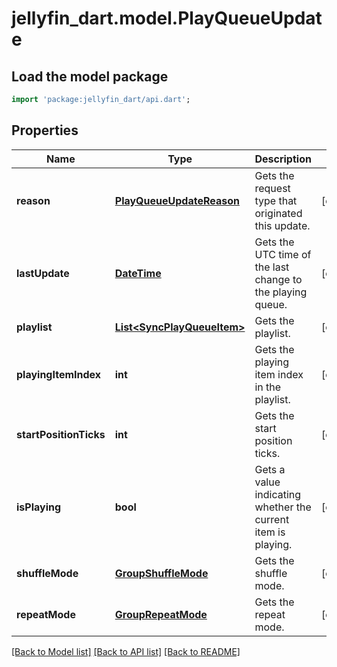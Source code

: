 # jellyfin_dart.model.PlayQueueUpdate

## Load the model package
```dart
import 'package:jellyfin_dart/api.dart';
```

## Properties
Name | Type | Description | Notes
------------ | ------------- | ------------- | -------------
**reason** | [**PlayQueueUpdateReason**](PlayQueueUpdateReason.md) | Gets the request type that originated this update. | [optional] 
**lastUpdate** | [**DateTime**](DateTime.md) | Gets the UTC time of the last change to the playing queue. | [optional] 
**playlist** | [**List&lt;SyncPlayQueueItem&gt;**](SyncPlayQueueItem.md) | Gets the playlist. | [optional] 
**playingItemIndex** | **int** | Gets the playing item index in the playlist. | [optional] 
**startPositionTicks** | **int** | Gets the start position ticks. | [optional] 
**isPlaying** | **bool** | Gets a value indicating whether the current item is playing. | [optional] 
**shuffleMode** | [**GroupShuffleMode**](GroupShuffleMode.md) | Gets the shuffle mode. | [optional] 
**repeatMode** | [**GroupRepeatMode**](GroupRepeatMode.md) | Gets the repeat mode. | [optional] 

[[Back to Model list]](../README.md#documentation-for-models) [[Back to API list]](../README.md#documentation-for-api-endpoints) [[Back to README]](../README.md)



